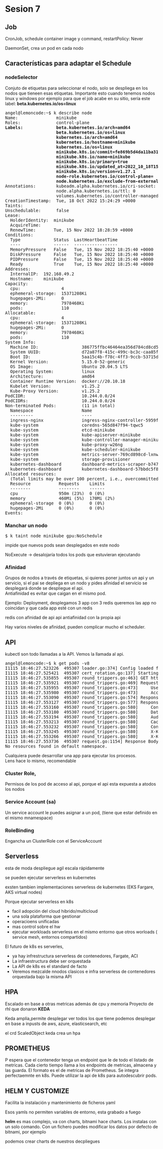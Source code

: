 # Sesion 7

## Job 

CronJob, schedule container image y command, restartPolicy: Never 

DaemonSet, crea un pod en cada nodo

## Características para adaptar el **Schedule**

### nodeSelector 
Conjuto de etiquetas para seleccionar el nodo, solo se despliega en los nodos que tieneen esas etiquetas.
Importante esto cuando tenemos nodos linux y windows por ejemplo para que el job acabe en su sitio, sería este label:
**beta.kubernetes.io/os=linux**

<pre>
angel@lemoncode:~$ k describe node
Name:               minikube
Roles:              control-plane
<b>Labels:             beta.kubernetes.io/arch=amd64
                    beta.kubernetes.io/os=linux
                    kubernetes.io/arch=amd64
                    kubernetes.io/hostname=minikube
                    kubernetes.io/os=linux
                    minikube.k8s.io/commit=fe869b5d4da11ba318eb84a3ac00f336411de7ba
                    minikube.k8s.io/name=minikube
                    minikube.k8s.io/primary=true
                    minikube.k8s.io/updated_at=2022_10_18T15_24_32_0700
                    minikube.k8s.io/version=v1.27.1
                    node-role.kubernetes.io/control-plane=
                    node.kubernetes.io/exclude-from-external-load-balancers=</b>
Annotations:        kubeadm.alpha.kubernetes.io/cri-socket: unix:///var/run/cri-dockerd.sock
                    node.alpha.kubernetes.io/ttl: 0
                    volumes.kubernetes.io/controller-managed-attach-detach: true
CreationTimestamp:  Tue, 18 Oct 2022 15:24:29 +0000
Taints:             <none>
Unschedulable:      false
Lease:
  HolderIdentity:  minikube
  AcquireTime:     <unset>
  RenewTime:       Tue, 15 Nov 2022 18:28:59 +0000
Conditions:
  Type             Status  LastHeartbeatTime                 LastTransitionTime                Reason                       Message
  ----             ------  -----------------                 ------------------                ------                       -------
  MemoryPressure   False   Tue, 15 Nov 2022 18:25:40 +0000   Tue, 18 Oct 2022 15:24:25 +0000   KubeletHasSufficientMemory   kubelet has sufficient memory available
  DiskPressure     False   Tue, 15 Nov 2022 18:25:40 +0000   Tue, 18 Oct 2022 15:24:25 +0000   KubeletHasNoDiskPressure     kubelet has no disk pressure
  PIDPressure      False   Tue, 15 Nov 2022 18:25:40 +0000   Tue, 18 Oct 2022 15:24:25 +0000   KubeletHasSufficientPID      kubelet has sufficient PID available
  Ready            True    Tue, 15 Nov 2022 18:25:40 +0000   Tue, 18 Oct 2022 15:24:29 +0000   KubeletReady                 kubelet is posting ready status
Addresses:
  InternalIP:  192.168.49.2
  Hostname:    minikube
Capacity:
  cpu:                4
  ephemeral-storage:  15371208Ki
  hugepages-2Mi:      0
  memory:             7978468Ki
  pods:               110
Allocatable:
  cpu:                4
  ephemeral-storage:  15371208Ki
  hugepages-2Mi:      0
  memory:             7978468Ki
  pods:               110
System Info:
  Machine ID:                 386775ffbc46464ea356d784cd8cd54c
  System UUID:                d72a87f8-415c-499c-bc3c-caa85f5b1989
  Boot ID:                    5aa15c4b-f78c-4ff3-9ccb-53715d234750
  Kernel Version:             5.15.0-52-generic
  OS Image:                   Ubuntu 20.04.5 LTS
  Operating System:           linux
  Architecture:               amd64
  Container Runtime Version:  docker://20.10.18
  Kubelet Version:            v1.25.2
  Kube-Proxy Version:         v1.25.2
PodCIDR:                      10.244.0.0/24
PodCIDRs:                     10.244.0.0/24
Non-terminated Pods:          (11 in total)
  Namespace                   Name                                         CPU Requests  CPU Limits  Memory Requests  Memory Limits  Age
  ---------                   ----                                         ------------  ----------  ---------------  -------------  ---
  ingress-nginx               ingress-nginx-controller-5959f988fd-vktrl    100m (2%)     0 (0%)      90Mi (1%)        0 (0%)         20d
  kube-system                 coredns-565d847f94-tqwc5                     100m (2%)     0 (0%)      70Mi (0%)        170Mi (2%)     28d
  kube-system                 etcd-minikube                                100m (2%)     0 (0%)      100Mi (1%)       0 (0%)         28d
  kube-system                 kube-apiserver-minikube                      250m (6%)     0 (0%)      0 (0%)           0 (0%)         28d
  kube-system                 kube-controller-manager-minikube             200m (5%)     0 (0%)      0 (0%)           0 (0%)         28d
  kube-system                 kube-proxy-w26ng                             0 (0%)        0 (0%)      0 (0%)           0 (0%)         28d
  kube-system                 kube-scheduler-minikube                      100m (2%)     0 (0%)      0 (0%)           0 (0%)         28d
  kube-system                 metrics-server-769cd898cd-lxnwc              100m (2%)     0 (0%)      200Mi (2%)       0 (0%)         21h
  kube-system                 storage-provisioner                          0 (0%)        0 (0%)      0 (0%)           0 (0%)         28d
  kubernetes-dashboard        dashboard-metrics-scraper-b74747df5-69ks8    0 (0%)        0 (0%)      0 (0%)           0 (0%)         21h
  kubernetes-dashboard        kubernetes-dashboard-57bbdc5f89-zt68b        0 (0%)        0 (0%)      0 (0%)           0 (0%)         21h
Allocated resources:
  (Total limits may be over 100 percent, i.e., overcommitted.)
  Resource           Requests    Limits
  --------           --------    ------
  cpu                950m (23%)  0 (0%)
  memory             460Mi (5%)  170Mi (2%)
  ephemeral-storage  0 (0%)      0 (0%)
  hugepages-2Mi      0 (0%)      0 (0%)
Events:              <none>
</pre>


### Manchar un nodo
<pre>
$ k taint node minikube gpu:NoSchedule
</pre>

impide que nuevos pods sean desplegados en este nodo

NoExecute -> desalojaría todos los pods que estuvieran ejecutando

### Afinidad

Grupos de nodos a través de etiquetas, si quieres poner juntos un api y un servicio, si el pai se depliega en un nodo y pides afinidad el servicio se desplegará donde se despliegue el api.<br>
Antiafinidad es evitar que caigan en el mismo pod.<br>

Ejemplo: Deployment, desplegamos 3 app con 3 redis queremos las app no coincidan y que cada app esté con un redis<br>

redis con afinidad de api
api antiafinidad con la propia api

Hay varios niveles de afinidad, pueden complicar mucho el scheduler.


## API 
 kubectl son todo llamadas a la API. Vemos la llamada al api.

<pre>
angel@lemoncode:~$ k get pods -v8
I1115 18:46:27.523226  495307 loader.go:374] Config loaded from file:  /home/angel/.kube/config
I1115 18:46:27.525421  495307 cert_rotation.go:137] Starting client certificate rotation controller
I1115 18:46:27.535855  495307 round_trippers.go:463] GET https://192.168.49.2:8443/api/v1/namespaces/default/pods?limit=500
I1115 18:46:27.535921  495307 round_trippers.go:469] Request Headers:
I1115 18:46:27.535955  495307 round_trippers.go:473]     User-Agent: kubectl/v1.25.3 (linux/amd64) kubernetes/434bfd8
I1115 18:46:27.535980  495307 round_trippers.go:473]     Accept: application/json;as=Table;v=v1;g=meta.k8s.io,application/json;as=Table;v=v1beta1;g=meta.k8s.io,application/json
I1115 18:46:27.553090  495307 round_trippers.go:574] Response Status: 200 OK in 17 milliseconds
I1115 18:46:27.553127  495307 round_trippers.go:577] Response Headers:
I1115 18:46:27.553160  495307 round_trippers.go:580]     Content-Length: 2935
I1115 18:46:27.553180  495307 round_trippers.go:580]     Date: Tue, 15 Nov 2022 18:46:27 GMT
I1115 18:46:27.553194  495307 round_trippers.go:580]     Audit-Id: 74df6bc7-2a9f-4b44-9368-5ad96e029826
I1115 18:46:27.553213  495307 round_trippers.go:580]     Cache-Control: no-cache, private
I1115 18:46:27.553232  495307 round_trippers.go:580]     Content-Type: application/json
I1115 18:46:27.553245  495307 round_trippers.go:580]     X-Kubernetes-Pf-Flowschema-Uid: 266e0c46-139a-4d21-ba7e-c6c6830ced6a
I1115 18:46:27.553266  495307 round_trippers.go:580]     X-Kubernetes-Pf-Prioritylevel-Uid: 7bd3ba2b-3805-4c19-97b5-dba887dfc625
I1115 18:46:27.553736  495307 request.go:1154] Response Body: {"kind":"Table","apiVersion":"meta.k8s.io/v1","metadata":{"resourceVersion":"935098"},"columnDefinitions":[{"name":"Name","type":"string","format":"name","description":"Name must be unique within a namespace. Is required when creating resources, although some resources may allow a client to request the generation of an appropriate name automatically. Name is primarily intended for creation idempotence and configuration definition. Cannot be updated. More info: http://kubernetes.io/docs/user-guide/identifiers#names","priority":0},{"name":"Ready","type":"string","format":"","description":"The aggregate readiness state of this pod for accepting traffic.","priority":0},{"name":"Status","type":"string","format":"","description":"The aggregate status of the containers in this pod.","priority":0},{"name":"Restarts","type":"string","format":"","description":"The number of times the containers in this pod have been restarted and when the last container in this pod has restarted.","priority":0},{"name":"Age","type":"st [truncated 1911 chars]
No resources found in default namespace.
</pre>

Cualquiera puede desarrollar una app para ejecutar los procesos.<br>
Lens hace lo mismo, recomendable

### Cluster Role, 
Permisos de los pod de acceso al api, porque el api esta expuesta a atodos los nodos


### Service Account (sa)
Un service account le puedes asignar a un pod, (tiene que estar definido en el mismo mnamespace)

### RoleBinding
Engancha un ClusterRole con el ServiceAccount


## Serverless

esta de moda 
despliegue agil
escala rápidamente

se pueden ejecutar serverless en kubernetes

exsten tambien implementaciones serverless de kubernetes (EKS Fargare, AKS virtual nodes)

Porque ejecutar serverless en k8s
- facil adopción del cloud hibrido/multicloud
- una sola plataforma que  gestionar
- operacioens unificadas
- mas control sobre el hw
- ejecutar workloads serverless en el mismo entorno que otros worloads ( service mesh, entornos compartidos)

El futuro de k8s es serverles, 
- ya  hay infrestructura serverless de contenedores, Fargate, ACI
- La infraestructura debe ser orquestada
- La API de k8s es el standard de facto
- Veremos mezcalde nnodos clasicos e infra serverless de contenedores orquestada bajo la misma API

## HPA

Escalado en base a otras metricas además de cpu y memoria
Proyecto de rhl que donaron **KEDA**

Keda amplia,permite desplegar ver todos los que tiene
podemos desplegar en base a inpusts de aws, azure, elasticsearch, etc

el crd
ScaledObject
keda crea un hpa 

## PROMETHEUS

P espera que el contenedor tenga un endpoint que le de todo el listado de metricas. Cada cierto tiempo llama a los endpoints de metricas, almacena y las guarda.
El formato es el de metricas de Prometheus. 
Se integra perfectaemnte en k8s. Puede utilizar la api de k8s para autodescubrir pods.


## HELM Y CUSTOMIZE

Facilita la instalación y mantenimiento de ficheros yaml

Esos yamls no permiten variables de entorno, esta grabado a fuego

**helm** es mas complejo, va con charts, bitnami hace charts.
Los instalas con un solo comando.
Con un fichero puedes modificar los datos por defecto de bitnami, por ejemplo

podemos crear charts de nuestros decpliegues




